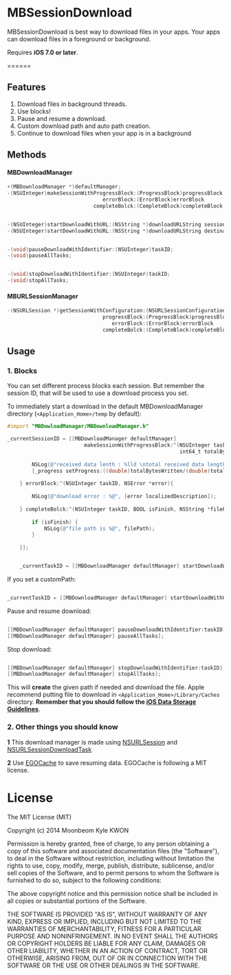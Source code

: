 MBSessionDownload
=================

MBSessionDownload is best way to download files in your apps. Your apps can download files in a foreground or background.

Requires **iOS 7.0 or later**.

======

## Features
1. Download files in background threads.
2. Use blocks!
3. Pause and resume a download.
4. Custom download path and auto path creation.
5. Continue to download files when your app is in a background

## Methods
#### MBDownloadManager
```objective-c
+(MBDownloadManager *)defaultManager;
-(NSUInteger)makeSessionWithProgressBlock:(ProgressBlock)progressBlock
                               errorBlock:(ErrorBlock)errorBlock
                            completeBolck:(CompleteBlock)completeBlock;


-(NSUInteger)startDownloadWithURL:(NSString *)downloadURLString sessionID:(NSUInteger)sessionID;
-(NSUInteger)startDownloadWithURL:(NSString *)downloadURLString destination:(NSString *)destination sessionID:(NSUInteger)sessionID;


-(void)pauseDownloadWithIdentifier:(NSUInteger)taskID;
-(void)pauseAllTasks;


-(void)stopDownloadWithIdentifier:(NSUInteger)taskID;
-(void)stopAllTasks;
```

#### MBURLSessionManager
```objective-c
-(NSURLSession *)getSessionWithConfiguration:(NSURLSessionConfiguration *)configuration
                               progressBlock:(ProgressBlock)progressBlock
                                  errorBlock:(ErrorBlock)errorBlock
                               completeBolck:(CompleteBlock)completeBlock;
```

## Usage


### 1. Blocks
You can set different process blocks each session. But remember the session ID, that will be used to use a download process you set.

To immediately start a download in the default MBDownloadManager directory (`<Application_Home>/temp` by default):

```objective-c
#import "MBDowloadManager/MBDownloadManager.h"

_currentSessionID = [[MBDownloadManager defaultManager]
                         makeSessionWithProgressBlock:^(NSUInteger taskID, int64_t bytesWritten,
                                                        int64_t totalBytesWritten, int64_t totalBytesExpectedToWrite){
        
        NSLog(@"received data lenth : %lld \ntotal received data length : %lld \ntotal data length : %lld", bytesWritten, totalBytesWritten, totalBytesExpectedToWrite);
        [_progress setProgress:((double)totalBytesWritten/(double)totalBytesExpectedToWrite)];
        
    } errorBlock:^(NSUInteger taskID, NSError *error){
        
        NSLog(@"download error : %@", [error localizedDescription]);
        
    } completeBolck:^(NSUInteger taskID, BOOL isFinish, NSString *filePath){
        
        if (isFinish) {
            NSLog(@"file path is %@", filePath);
        }
        
    }];


    _currentTaskID = [[MBDownloadManager defaultManager] startDownloadWithURL:DownloadURLString sessionID:_currentSessionID];

```


If you set a customPath:

```objective-c

_currentTaskID = [[MBDownloadManager defaultManager] startDownloadWithURL:DownloadURLString destination:CUSTOM_PATH sessionID:_currentSessionID];

```


Pause and resume download:

```objective-c

[[MBDownloadManager defaultManager] pauseDownloadWithIdentifier:taskID];
[[MBDownloadManager defaultManager] pauseAllTasks];

```


Stop download:

```objective-c

[[MBDownloadManager defaultManager] stopDownloadWithIdentifier:taskID];
[[MBDownloadManager defaultManager] stopAllTasks];

```


This will **create** the given path if needed and download the file. Apple recommend putting file to download in `<Application_Home>/Library/Caches` directory. **Remember that you should follow the [iOS Data Storage Guidelines](https://developer.apple.com/icloud/documentation/data-storage/)**.


### 2. Other things you should know
**1** This download manager is made using [NSURLSession](https://developer.apple.com/library/ios/documentation/Foundation/Reference/NSURLSession_class/Introduction/Introduction.html) and [NSURLSessionDownloadTask](https://developer.apple.com/library/ios/documentation/Foundation/Reference/NSURLSessionDownloadTask_class/Reference/Reference.html#//apple_ref/occ/cl/NSURLSessionDownloadTask)

**2** Use [EGOCache](https://github.com/enormego/EGOCache) to save resuming data. EGOCache is following a MIT license.



License
=================
The MIT License (MIT)

Copyright (c) 2014 Moonbeom Kyle KWON

Permission is hereby granted, free of charge, to any person obtaining a copy of
this software and associated documentation files (the "Software"), to deal in
the Software without restriction, including without limitation the rights to
use, copy, modify, merge, publish, distribute, sublicense, and/or sell copies of
the Software, and to permit persons to whom the Software is furnished to do so,
subject to the following conditions:

The above copyright notice and this permission notice shall be included in all
copies or substantial portions of the Software.

THE SOFTWARE IS PROVIDED "AS IS", WITHOUT WARRANTY OF ANY KIND, EXPRESS OR
IMPLIED, INCLUDING BUT NOT LIMITED TO THE WARRANTIES OF MERCHANTABILITY, FITNESS
FOR A PARTICULAR PURPOSE AND NONINFRINGEMENT. IN NO EVENT SHALL THE AUTHORS OR
COPYRIGHT HOLDERS BE LIABLE FOR ANY CLAIM, DAMAGES OR OTHER LIABILITY, WHETHER
IN AN ACTION OF CONTRACT, TORT OR OTHERWISE, ARISING FROM, OUT OF OR IN
CONNECTION WITH THE SOFTWARE OR THE USE OR OTHER DEALINGS IN THE SOFTWARE.


